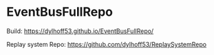 # EventBusFullRepo
 
Build: https://dylhoff53.github.io/EventBusFullRepo/

Replay system Repo: https://github.com/dylhoff53/ReplaySystemRepo
